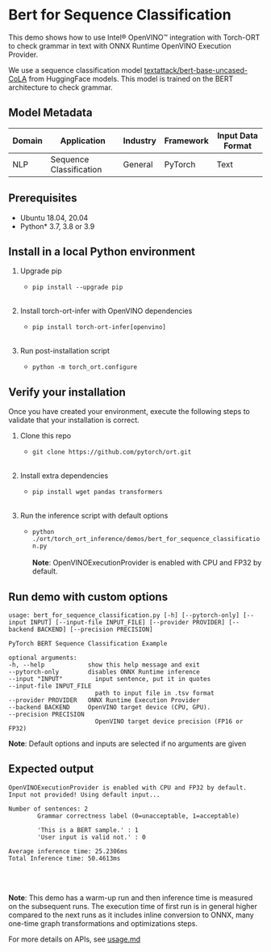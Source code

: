 # Bert for Sequence Classification

This demo shows how to use Intel® OpenVINO™ integration with Torch-ORT to check grammar in text with ONNX Runtime OpenVINO Execution Provider.

We use a sequence classification model [textattack/bert-base-uncased-CoLA](https://huggingface.co/textattack/bert-base-uncased-CoLA) from HuggingFace models. This model is trained on the BERT architecture to check grammar.

## Model Metadata
| Domain | Application | Industry  | Framework | Input Data Format |
| ------------- | --------  | -------- | --------- | -------------- | 
| NLP | Sequence Classification | General | PyTorch | Text |

## Prerequisites

- Ubuntu 18.04, 20.04
- Python* 3.7, 3.8 or 3.9

## Install in a local Python environment

1. Upgrade pip

    - `pip install --upgrade pip`
<br/><br/>

2. Install torch-ort-infer with OpenVINO dependencies

    - `pip install torch-ort-infer[openvino]`
<br/><br/>
3. Run post-installation script

    - `python -m torch_ort.configure`

## Verify your installation

Once you have created your environment, execute the following steps to validate that your installation is correct.

1. Clone this repo

    - `git clone https://github.com/pytorch/ort.git`
<br/><br/>
2. Install extra dependencies

    - `pip install wget pandas transformers`
<br/><br/>
3. Run the inference script with default options

    - `python ./ort/torch_ort_inference/demos/bert_for_sequence_classification.py`
<br/><br/>
    **Note**: OpenVINOExecutionProvider is enabled with CPU and FP32 by default.

## Run demo with custom options
```
usage: bert_for_sequence_classification.py [-h] [--pytorch-only] [--input INPUT] [--input-file INPUT_FILE] [--provider PROVIDER] [--backend BACKEND] [--precision PRECISION]

PyTorch BERT Sequence Classification Example

optional arguments:
-h, --help            show this help message and exit
--pytorch-only        disables ONNX Runtime inference
--input "INPUT"         input sentence, put it in quotes
--input-file INPUT_FILE
                        path to input file in .tsv format
--provider PROVIDER   ONNX Runtime Execution Provider
--backend BACKEND     OpenVINO target device (CPU, GPU).
--precision PRECISION
                        OpenVINO target device precision (FP16 or FP32)
```
    
**Note**: Default options and inputs are selected if no arguments are given
    
## Expected output
```
OpenVINOExecutionProvider is enabled with CPU and FP32 by default.
Input not provided! Using default input...

Number of sentences: 2
        Grammar correctness label (0=unacceptable, 1=acceptable)

        'This is a BERT sample.' : 1
        'User input is valid not.' : 0

Average inference time: 25.2306ms
Total Inference time: 50.4613ms
```

<br/><br/>

**Note**: This demo has a warm-up run and then inference time is measured on the subsequent runs. The execution time of first run is in general higher compared to the next runs as it includes inline conversion to ONNX, many one-time graph transformations and optimizations steps.

For more details on APIs, see [usage.md](/torch_ort_inference/docs/usage.md)